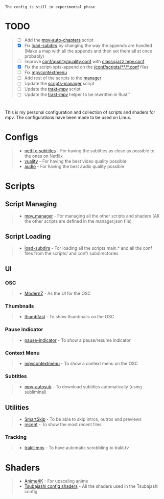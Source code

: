 `The config is still in experimental phase`

# TODO

> - [ ]  Add the [mpv-auto-chapters](https://github.com/po5/mpv-auto-chapters) script
> - [X]  Fix [load-subdirs](scripts/load-subdirs/main.lua) by changing the way the appends are handled (Make a map with all the appends and then set them all at once probably)
> - [ ]  Improve [conf/quality/quality.conf](conf/quality/quality.conf) with [classicjazz mpv.conf](https://github.com/classicjazz/mpv-config/blob/master/mpv.conf)
> - [X]  Fix the script-opts-append on the [/conf/scripts/**/*.conf](conf/scripts/) files
> - [ ]  Fix [mpvcontextmenu](scripts/utils/ui/context-menu/mpvcontextmenu.lua)
> - [ ]  Add rest of the scripts to the [manager](scripts/scripts-manager/mpv_manager/manager.json)
> - [ ]  Update the [scripts-manager](scripts/scripts-manager/mpv_manager/main.lua) script
> - [ ]  Update the [trakt-mpv](scripts/utils/tracking/trakt-mpv/main.lua) script
> - [ ]  Update the [trakt-mpv](scripts/utils/tracking/trakt-mpv/trakt-mpv.py) helper to be rewritten in Rust™️

# 

This is my personal configuration and collection of scripts and shaders for mpv.
The configurations have been made to be used on Linux.

# Configs

> - [netflix-subtitles](conf/netflix-subtitles) - For having the subtitles as close as possible to the ones on Netflix
> - [vuality](conf/video) - For having the best video quality possible
> - [audio](conf/audio) - For having the best audio quality possible

# Scripts

## Script Managing

> - [mpv_manager](scripts/scripts-manager/mpv_manager) - For managing all the other scripts and shaders (All the other scripts are defined in the manager.json file)

## Script Loading

> - [load-subdirs](scripts/load-subdirs) - For loading all the scripts main.* and all the conf files from the scripts/ and conf/ subdirectories

## UI

### OSC

> - [ModernZ](https://github.com/Samillion/ModernZ) - As the UI for the OSC

### Thumbnails

> - [thumbfast](https://github.com/po5/thumbfast) - To show thumbnails on the OSC

### Pause Indicator

> - [pause-indicator](https://github.com/thisisshihan/mpv-player-config-snad/tree/mpv-config-snad-windows-ubuntu-linux-macos/removed_conf/scripts/pause-indicator.lua) - To show a pause/resume indicator

### Context Menu

> - [mpvcontextmenu](https://gitlab.com/carmanaught/mpvcontextmenu/) - To show a context menu on the OSC

### Subtitles

> - [mpv-autosub](scripts/subtitles/mpv-autosub) - To download subtitles automatically (using subliminal)

## Utilities

> - [SmartSkip](https://github.com/Eisa01/mpv-scripts/blob/master/scripts/SmartSkip.lua) - To be able to skip intros, outros and previews
> - [recent](https://github.com/hacel/recent) - To show the most recent files

### Tracking

> - [trakt-mpv](scripts/utils/tracking/trakt-mpv) - To have automatic scrobbling to trakt.tv

# Shaders

> - [Anime4K](https://github.com/bloc97/Anime4K) - For upscaling anime
> - [Tsubajashi config shaders](https://github.com/Tsubajashi/mpv-settings/tree/master/shaders) - All the shaders used in the Tsubajashi config
